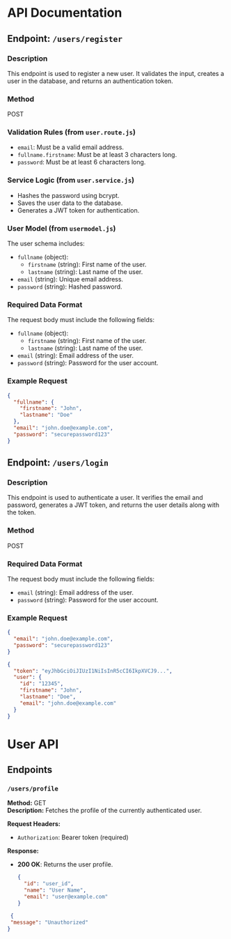 # API Documentation

## Endpoint: `/users/register`

### Description

This endpoint is used to register a new user. It validates the input, creates a user in the database, and returns an authentication token.

### Method

POST

### Validation Rules (from `user.route.js`)

- `email`: Must be a valid email address.
- `fullname.firstname`: Must be at least 3 characters long.
- `password`: Must be at least 6 characters long.

### Service Logic (from `user.service.js`)

- Hashes the password using bcrypt.
- Saves the user data to the database.
- Generates a JWT token for authentication.

### User Model (from `usermodel.js`)

The user schema includes:

- `fullname` (object):
  - `firstname` (string): First name of the user.
  - `lastname` (string): Last name of the user.
- `email` (string): Unique email address.
- `password` (string): Hashed password.

### Required Data Format

The request body must include the following fields:

- `fullname` (object):
  - `firstname` (string): First name of the user.
  - `lastname` (string): Last name of the user.
- `email` (string): Email address of the user.
- `password` (string): Password for the user account.

### Example Request

```json
{
  "fullname": {
    "firstname": "John",
    "lastname": "Doe"
  },
  "email": "john.doe@example.com",
  "password": "securepassword123"
}
```


## Endpoint: `/users/login`

### Description
This endpoint is used to authenticate a user. It verifies the email and password, generates a JWT token, and returns the user details along with the token.

### Method
POST

### Required Data Format
The request body must include the following fields:
- `email` (string): Email address of the user.
- `password` (string): Password for the user account.

### Example Request
```json
{
  "email": "john.doe@example.com",
  "password": "securepassword123"
}
```


```json
{
  "token": "eyJhbGciOiJIUzI1NiIsInR5cCI6IkpXVCJ9...",
  "user": {
    "id": "12345",
    "firstname": "John",
    "lastname": "Doe",
    "email": "john.doe@example.com"
  }
}
```

# User API

## Endpoints

### `/users/profile`
**Method:** GET  
**Description:** Fetches the profile of the currently authenticated user.  

**Request Headers:**
- `Authorization`: Bearer token (required)

**Response:**
- **200 OK**: Returns the user profile.
  ```json
  {
    "id": "user_id",
    "name": "User Name",
    "email": "user@example.com"
  }

 ```json
  {
  "message": "Unauthorized"
}
```
